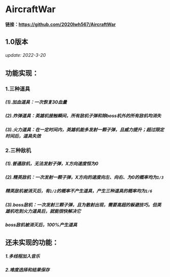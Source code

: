 # AircraftWar

#### 链接：https://github.com/2020lwh567/AircraftWar

## 1.0版本  
###### update: 2022-3-20

## 功能实现：
### 1.三种道具
##### (1).加血道具：一次恢复30血量
##### (2).炸弹道具：英雄机接触瞬间，所有敌机子弹和除boss机外的所有敌机均消失
##### (3).火力道具：在一定时间内，英雄机能多发射一颗子弹，且威力提升；超过限定时间后，道具失效

### 2.三种敌机
##### (1).普通敌机，无法发射子弹，X方向速度恒为0
##### (2).精英敌机：一次发射一颗子弹，X方向的速度向左、向右、为0的概率均为`1/3`
##### 精英敌机被消灭后，有`1/2`的概率不产生道具，产生三种道具的概率均为`1/6`
##### (3).boss敌机：一次发射三颗子弹，且为散射出现，需要高超的躲避技巧。但英雄机吃到火力道具后，就能很快解决它
##### boss敌机被消灭后，100%产生道具

## 还未实现的功能：
##### 1.多线程加入音乐
##### 2.难度选择和结果保存



